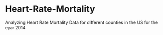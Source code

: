 # Heart-Rate-Mortality
Analyzing Heart Rate Mortality Data for different counties in the US for the eyar 2014


